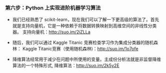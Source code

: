 ### 第六步：Python 上实现进阶机器学习算法

* 我们已经熟悉了 scikit-learn，现在我们可以了解一下更高级的算法了。首先就是支持向量机，它是一种依赖于将数据转换映射到高维空间的非线性分类器。
支持向量机：http://suo.im/2iZLLa    

* 随后，我们可以通过 Kaggle Titanic 竞赛检查学习作为集成分类器的随机森林：
Kaggle Titanic竞赛（使用随机森林)：http://suo.im/1o7ofe

* 降维算法经常用于减少在问题中所使用的变量。主成份分析法就是非监督降维算法的一个特殊形式,
降维算法：http://suo.im/2k5y2E
